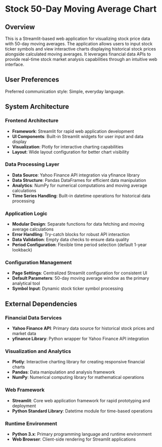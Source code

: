 # Stock 50-Day Moving Average Chart

## Overview

This is a Streamlit-based web application for visualizing stock price data with 50-day moving averages. The application allows users to input stock ticker symbols and view interactive charts displaying historical stock prices alongside calculated moving averages. It leverages financial data APIs to provide real-time stock market analysis capabilities through an intuitive web interface.

## User Preferences

Preferred communication style: Simple, everyday language.

## System Architecture

### Frontend Architecture
- **Framework**: Streamlit for rapid web application development
- **UI Components**: Built-in Streamlit widgets for user input and data display
- **Visualization**: Plotly for interactive charting capabilities
- **Layout**: Wide layout configuration for better chart visibility

### Data Processing Layer
- **Data Source**: Yahoo Finance API integration via yfinance library
- **Data Structure**: Pandas DataFrames for efficient data manipulation
- **Analytics**: NumPy for numerical computations and moving average calculations
- **Time Series Handling**: Built-in datetime operations for historical data processing

### Application Logic
- **Modular Design**: Separate functions for data fetching and moving average calculations
- **Error Handling**: Try-catch blocks for robust API interaction
- **Data Validation**: Empty data checks to ensure data quality
- **Period Configuration**: Flexible time period selection (default 1-year lookback)

### Configuration Management
- **Page Settings**: Centralized Streamlit configuration for consistent UI
- **Default Parameters**: 50-day moving average window as the primary analytical tool
- **Symbol Input**: Dynamic stock ticker symbol processing

## External Dependencies

### Financial Data Services
- **Yahoo Finance API**: Primary data source for historical stock prices and market data
- **yfinance Library**: Python wrapper for Yahoo Finance API integration

### Visualization and Analytics
- **Plotly**: Interactive charting library for creating responsive financial charts
- **Pandas**: Data manipulation and analysis framework
- **NumPy**: Numerical computing library for mathematical operations

### Web Framework
- **Streamlit**: Core web application framework for rapid prototyping and deployment
- **Python Standard Library**: Datetime module for time-based operations

### Runtime Environment
- **Python 3.x**: Primary programming language and runtime environment
- **Web Browser**: Client-side rendering for Streamlit applications